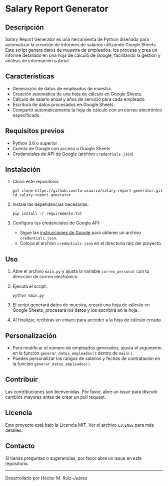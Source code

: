 # Salary Report Generator

## Descripción
Salary Report Generator es una herramienta de Python diseñada para automatizar la creación de informes de salarios utilizando Google Sheets. Este script genera datos de muestra de empleados, los procesa y crea un informe detallado en una hoja de cálculo de Google, facilitando la gestión y análisis de información salarial.

## Características
- Generación de datos de empleados de muestra.
- Creación automática de una hoja de cálculo en Google Sheets.
- Cálculo de salario anual y años de servicio para cada empleado.
- Escritura de datos procesados en Google Sheets.
- Compartir automáticamente la hoja de cálculo con un correo electrónico especificado.

## Requisitos previos
- Python 3.6 o superior
- Cuenta de Google con acceso a Google Sheets
- Credenciales de API de Google (archivo `credentials.json`)

## Instalación

1. Clona este repositorio:
   ```
   git clone https://github.com/tu-usuario/salary-report-generator.git
   cd salary-report-generator
   ```

2. Instala las dependencias necesarias:
   ```
   pip install -r requirements.txt
   ```

3. Configura tus credenciales de Google API:
   - Sigue las [instrucciones de Google](https://developers.google.com/sheets/api/quickstart/python) para obtener un archivo `credentials.json`.
   - Coloca el archivo `credentials.json` en el directorio raíz del proyecto.

## Uso

1. Abre el archivo `main.py` y ajusta la variable `correo_personal` con tu dirección de correo electrónico.

2. Ejecuta el script:
   ```
   python main.py
   ```

3. El script generará datos de muestra, creará una hoja de cálculo en Google Sheets, procesará los datos y los escribirá en la hoja.

4. Al finalizar, recibirás un enlace para acceder a la hoja de cálculo creada.

## Personalización

- Para modificar el número de empleados generados, ajusta el argumento en la función `generar_datos_empleados()` dentro de `main()`.
- Puedes personalizar los rangos de salarios y fechas de contratación en la función `generar_datos_empleados()`.

## Contribuir

Las contribuciones son bienvenidas. Por favor, abre un issue para discutir cambios mayores antes de crear un pull request.

## Licencia

Este proyecto está bajo la Licencia MIT. Ver el archivo `LICENSE` para más detalles.

## Contacto

Si tienes preguntas o sugerencias, por favor abre un issue en este repositorio.

---

Desarrollado por Héctor M. Ruiz-Juárez
